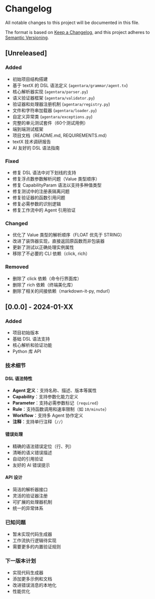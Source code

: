 # Changelog

All notable changes to this project will be documented in this file.

The format is based on [Keep a Changelog](https://keepachangelog.com/en/1.0.0/),
and this project adheres to [Semantic Versioning](https://semver.org/spec/v2.0.0.html).

## [Unreleased]

### Added
- 初始项目结构搭建
- 基于 textX 的 DSL 语法定义 (`agentara/grammar/agent.tx`)
- 核心解析器实现 (`agentara/parser.py`)
- 语义验证器框架 (`agentara/validator.py`)
- 验证器和处理器注册机制 (`agentara/registry.py`)
- 文件和字符串加载器 (`agentara/loader.py`)
- 自定义异常类 (`agentara/exceptions.py`)
- 完整的单元测试套件（60个测试用例）
- 端到端测试框架
- 项目文档（README.md, REQUIREMENTS.md）
- textX 技术调研报告
- AI 友好的 DSL 语法指南

### Fixed
- 修复 DSL 语法中对下划线的支持
- 修复浮点数参数解析问题（Value 类型顺序）
- 修复 CapabilityParam 语法以支持多种值类型
- 修复测试中的注册表隔离问题
- 修复验证器的函数引用问题
- 修复必需参数的识别逻辑
- 修复工作流中的 Agent 引用验证

### Changed
- 优化了 Value 类型的解析顺序（FLOAT 优先于 STRING）
- 改进了装饰器实现，直接返回原函数而非包装器
- 更新了测试以正确处理实例属性
- 移除了不必要的 CLI 依赖（click, rich）

### Removed
- 删除了 click 依赖（命令行界面库）
- 删除了 rich 依赖（终端美化库）
- 删除了相关的间接依赖（markdown-it-py, mdurl）

## [0.0.0] - 2024-01-XX

### Added
- 项目初始版本
- 基础 DSL 语法支持
- 核心解析和验证功能
- Python 库 API

### 技术细节

#### DSL 语法特性
- **Agent 定义**：支持名称、描述、版本等属性
- **Capability**：支持参数化能力定义
- **Parameter**：支持必需参数标记（`required`）
- **Rule**：支持函数调用和速率限制（如 `10/minute`）
- **Workflow**：支持多 Agent 协作定义
- **注释**：支持单行注释（`//`）

#### 错误处理
- 精确的语法错误定位（行、列）
- 清晰的语义错误描述
- 自动的引用验证
- 友好的 AI 错误提示

#### API 设计
- 简洁的解析器接口
- 灵活的验证器注册
- 可扩展的处理器机制
- 统一的异常体系

### 已知问题
- 暂未实现代码生成器
- 工作流执行逻辑待实现
- 需要更多的内置验证规则

### 下一版本计划
- 实现代码生成器
- 添加更多示例和文档
- 改进错误消息的本地化
- 性能优化